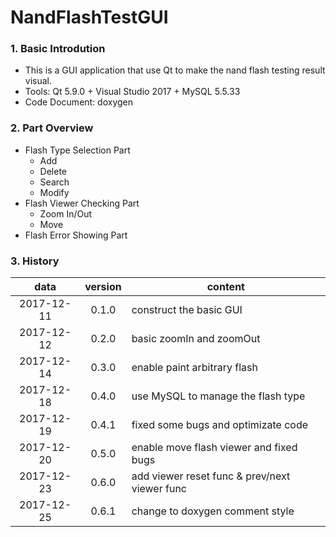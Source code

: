# NandFlashTestGUI
### 1. Basic Introdution
+ This is a GUI application that use Qt to make the nand flash testing result visual.
+ Tools: Qt 5.9.0 + Visual Studio 2017 + MySQL 5.5.33 
+ Code Document: doxygen
### 2. Part Overview
+ Flash Type Selection Part  
  + Add
  + Delete
  + Search
  + Modify
+ Flash Viewer Checking Part
  + Zoom In/Out
  + Move
+ Flash Error Showing Part
### 3. History
   data   | version  |             content
:--------:|:--------:|----------------------------------
2017-12-11|0.1.0	 |construct the basic GUI
2017-12-12|0.2.0	 |basic zoomIn and zoomOut
2017-12-14|0.3.0	 |enable paint arbitrary flash
2017-12-18|0.4.0	 |use MySQL to manage the flash type
2017-12-19|0.4.1	 |fixed some bugs and optimizate code
2017-12-20|0.5.0	 |enable move flash viewer and fixed bugs
2017-12-23|0.6.0	 |add viewer reset func & prev/next viewer func
2017-12-25|0.6.1	 |change to doxygen comment style
